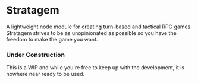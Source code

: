 # Stratagem
A lightweight node module for creating turn-based and tactical RPG games. Stratagem strives to be as unopinionated as possible so you have the freedom to make the game you want.

### Under Construction
This is a WIP and while you're free to keep up with the development, it is nowhere near ready to be used.
